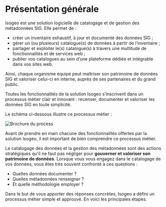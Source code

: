 # Présentation générale

Isogeo est une solution logicielle de catalogage et de gestion des métadonnées SIG. Elle permet de :

- créer un inventaire  exhaustif, à jour et documenté des données SIG ; 
- gérer un (ou plusieurs) catalogue(s) de données à partir de l’inventaire ;
- partager et exploiter le(s) catalogue(s) à travers une multitude de fonctionnalités et de services web ;
- publier vos catalogues au sein d’une plateforme dédiée et intégrable dans vos sites web.

Ainsi, chaque organisme équipé peut maîtriser son patrimoine de données SIG et valoriser celui-ci en interne, auprès de ses partenaires et du grand public.

Toutes les fonctionnalités de la solution Isogeo s’inscrivent dans un processus métier clair et innovant : recenser, documenter et valoriser les données SIG en toute simplicité.

Le schéma ci-dessous illustre ce processus métier :

![Brochure du process](../images/brocure_FR.png "Un processus orienté métier")

Avant de prendre en main chacune des fonctionnalités offertes par la solution Isogeo, il est important de bien comprendre ce processus métier.

Le catalogage des données et la gestion des métadonnées sont des actions stratégiques qu’il ne faut pas négliger pour **gouverner et valoriser son patrimoine de données**. Lorsque vous vous engagez dans le catalogage de vos données, vous êtes très souvent confronté à ces questions : 

- Quelles données documenter ?
- Quelles métadonnées renseigner ?
- Et quelle méthodologie employer ?

Dans le but de vous apporter des réponses concrètes, Isogeo a défini un processus métier simple et approuvé. En voici les principales étapes.

